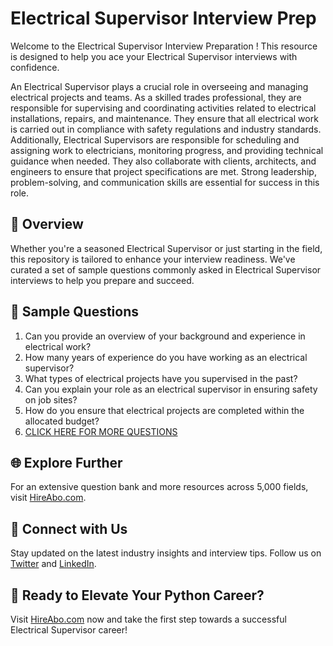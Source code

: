 # Electrical Supervisor Interview Prep

Welcome to the Electrical Supervisor Interview Preparation ! This resource is designed to help you ace your Electrical Supervisor interviews with confidence.

An Electrical Supervisor plays a crucial role in overseeing and managing electrical projects and teams. As a skilled trades professional, they are responsible for supervising and coordinating activities related to electrical installations, repairs, and maintenance. They ensure that all electrical work is carried out in compliance with safety regulations and industry standards. Additionally, Electrical Supervisors are responsible for scheduling and assigning work to electricians, monitoring progress, and providing technical guidance when needed. They also collaborate with clients, architects, and engineers to ensure that project specifications are met. Strong leadership, problem-solving, and communication skills are essential for success in this role.

## 🚀 Overview

Whether you're a seasoned Electrical Supervisor or just starting in the field, this repository is tailored to enhance your interview readiness. We've curated a set of sample questions commonly asked in Electrical Supervisor interviews to help you prepare and succeed.

## 📝 Sample Questions

1. Can you provide an overview of your background and experience in electrical work?
2. How many years of experience do you have working as an electrical supervisor?
3. What types of electrical projects have you supervised in the past?
4. Can you explain your role as an electrical supervisor in ensuring safety on job sites?
5. How do you ensure that electrical projects are completed within the allocated budget?
6. [CLICK HERE FOR MORE QUESTIONS](https://hireabo.com/job/12_1_14/Electrical%20Supervisor)

## 🌐 Explore Further

For an extensive question bank and more resources across 5,000 fields, visit [HireAbo.com](https://www.hireabo.com).

## 📱 Connect with Us

Stay updated on the latest industry insights and interview tips. Follow us on [Twitter](https://twitter.com/hireabo) and [LinkedIn](https://www.linkedin.com/in/hire-abo-3609972a8/).

## 🚀 Ready to Elevate Your Python Career?

Visit [HireAbo.com](https://www.hireabo.com) now and take the first step towards a successful Electrical Supervisor career!